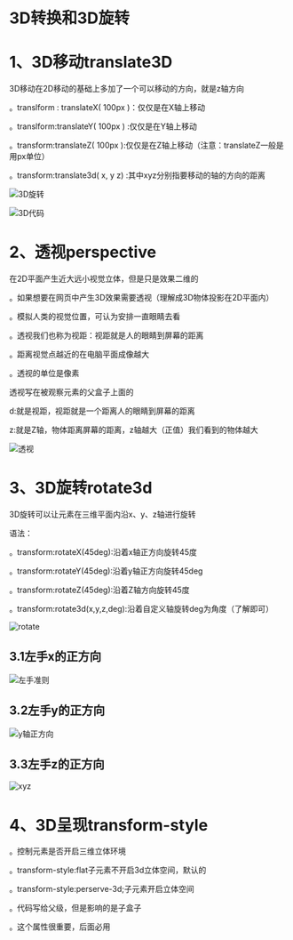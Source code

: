 # 3D转换和3D旋转

# 1、3D移动translate3D

3D移动在2D移动的基础上多加了一个可以移动的方向，就是z轴方向

。translform : translateX( 100px )：仅仅是在X轴上移动

。translform:translateY( 100px ) :仅仅是在Y轴上移动

。transform:translateZ( 100px ):仅仅是在Z轴上移动（注意：translateZ一般是用px单位）

。transform:translate3d( x, y z) :其中xyz分别指要移动的轴的方向的距离

![3D旋转](C:\Users\86173\Desktop\最新html\笔记\images\3D旋转.png)

![3D代码](C:\Users\86173\Desktop\最新html\笔记\images\3D代码.png)

# 2、透视perspective

在2D平面产生近大远小视觉立体，但是只是效果二维的

。如果想要在网页中产生3D效果需要透视（理解成3D物体投影在2D平面内）

。模拟人类的视觉位置，可认为安排一直眼睛去看

。透视我们也称为视距：视距就是人的眼睛到屏幕的距离

。距离视觉点越近的在电脑平面成像越大

。透视的单位是像素

透视写在被观察元素的父盒子上面的

d:就是视距，视距就是一个距离人的眼睛到屏幕的距离

z:就是Z轴，物体距离屏幕的距离，z轴越大（正值）我们看到的物体越大

![透视](C:\Users\86173\Desktop\最新html\笔记\images\透视.png)

# 3、3D旋转rotate3d

3D旋转可以让元素在三维平面内沿x、y、z轴进行旋转

语法：

。transform:rotateX(45deg):沿着x轴正方向旋转45度

。transform:rotateY(45deg):沿着y轴正方向旋转45deg

。transform:rotateZ(45deg):沿着Z轴方向旋转45度

。transform:rotate3d(x,y,z,deg):沿着自定义轴旋转deg为角度（了解即可）

![rotate](C:\Users\86173\Desktop\最新html\笔记\images\rotate.png)

## 3.1左手x的正方向

![左手准则](C:\Users\86173\Desktop\最新html\笔记\images\左手准则.png)

## 3.2左手y的正方向

![y轴正方向](C:\Users\86173\Desktop\最新html\笔记\images\y轴正方向.png)

## 3.3左手z的正方向

![xyz](C:\Users\86173\Desktop\最新html\笔记\images\xyz.png)

# 4、3D呈现transform-style

。控制元素是否开启三维立体环境

。transform-style:flat子元素不开启3d立体空间，默认的

。transform-style:perserve-3d;子元素开启立体空间

。代码写给父级，但是影响的是子盒子

。这个属性很重要，后面必用

